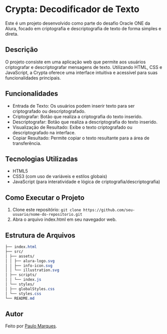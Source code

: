 # Crypta: Decodificador de Texto

Este é um projeto desenvolvido como parte do desafio Oracle ONE da Alura, focado em criptografia e descriptografia de texto de forma simples e direta.

## Descrição

O projeto consiste em uma aplicação web que permite aos usuários criptografar e descriptografar mensagens de texto. Utilizando HTML, CSS e JavaScript, a Crypta oferece uma interface intuitiva e acessível para suas funcionalidades principais.

## Funcionalidades

- Entrada de Texto: Os usuários podem inserir texto para ser criptografado ou descriptografado.
- Criptografar: Botão que realiza a criptografia do texto inserido.
- Descriptografar: Botão que realiza a descriptografia do texto inserido.
- Visualização de Resultado: Exibe o texto criptografado ou descriptografado na interface.
- Copiar Resultado: Permite copiar o texto resultante para a área de transferência.

## Tecnologias Utilizadas

- HTML5
- CSS3 (com uso de variáveis e estilos globais)
- JavaScript (para interatividade e lógica de criptografia/descriptografia)

## Como Executar o Projeto

1. Clone este repositório: `git clone https://github.com/seu-usuario/nome-do-repositorio.git`
2. Abra o arquivo index.html em seu navegador web.

## Estrutura de Arquivos

```css
├── index.html
├── src/
│ ├── assets/
│ │ ├── alura-logo.svg
│ │ ├── info-icon.svg
│ │ └── illustration.svg
│ ├── scripts/
│ │ └── index.js
│ └── styles/
│ ├── globalStyles.css
│ └── styles.css
└── README.md
```

## Autor

Feito por [Paulo Marques](https://soupaulodev.com.br).
